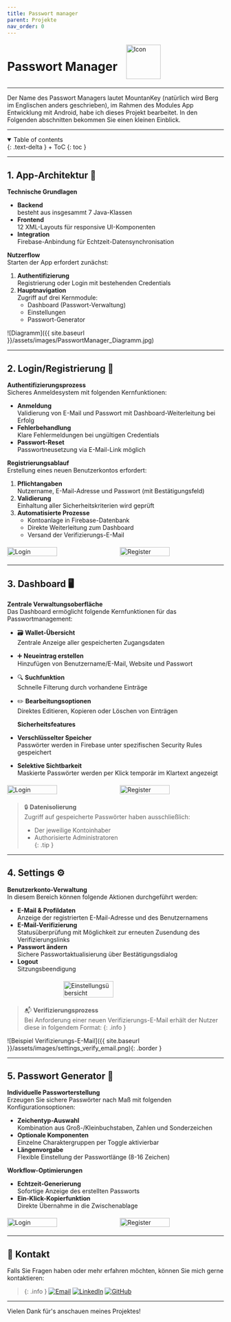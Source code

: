 ```yaml
---
title: Passwort manager
parent: Projekte
nav_order: 0
---
```


<div style="display: flex; align-items: center; gap: 20px;">
  <h1>Passwort Manager</h1>
  <img src="{{ site.baseurl }}/assets/images/Icon_MountainKeys.png" alt="Icon" style="height: 80px; width: auto;">
</div>

---

Der Name des Passwort Managers lautet MountanKey (natürlich wird Berg im Englischen anders geschrieben), 
im Rahmen des Modules App Entwicklung mit Android, habe ich dieses Projekt bearbeitet.
In den Folgenden abschnitten bekommen Sie einen kleinen Einblick.

---

<details open markdown="block">
{: .text-delta }
<summary>Table of contents</summary>
+ ToC
{: toc }
</details>

---

## **1. App-Architektur** 📱

**Technische Grundlagen**  
- **Backend**  
  besteht aus insgesammt 7 Java-Klassen 
- **Frontend**  
  12 XML-Layouts für responsive UI-Komponenten
- **Integration**  
  Firebase-Anbindung für Echtzeit-Datensynchronisation

**Nutzerflow**  
Starten der App erfordert zunächst:
1. **Authentifizierung**  
   Registrierung oder Login mit bestehenden Credentials
2. **Hauptnavigation**  
   Zugriff auf drei Kernmodule:
   - Dashboard  (Passwort-Verwaltung)
   - Einstellungen  
   - Passwort-Generator 

![Diagramm]({{ site.baseurl }}/assets/images/PasswortManager_Diagramm.jpg)

---
## **2. Login/Registrierung** 🔐

**Authentifizierungsprozess**  
Sicheres Anmeldesystem mit folgenden Kernfunktionen:

- **Anmeldung**  
  Validierung von E-Mail und Passwort mit Dashboard-Weiterleitung bei Erfolg
- **Fehlerbehandlung**  
  Klare Fehlermeldungen bei ungültigen Credentials
- **Passwort-Reset**  
  Passwortneusetzung via E-Mail-Link möglich

**Registrierungsablauf**  
Erstellung eines neuen Benutzerkontos erfordert:

1. **Pflichtangaben**  
   Nutzername, E-Mail-Adresse und Passwort (mit Bestätigungsfeld)
2. **Validierung**  
   Einhaltung aller Sicherheitskriterien wird geprüft
3. **Automatisierte Prozesse**  
   - Kontoanlage in Firebase-Datenbank
   - Direkte Weiterleitung zum Dashboard
   - Versand der Verifizierungs-E-Mail

<div style="display: flex; justify-content: space-between; gap: 10px; margin: 20px 0;">
  <img src="{{ site.baseurl }}/assets/images/login.png" alt="Login" style="width: 48%;">
  <img src="{{ site.baseurl }}/assets/images/register.png" alt="Register" style="width: 48%;">
</div>

---

## **3. Dashboard** 🖥️

**Zentrale Verwaltungsoberfläche**  
Das Dashboard ermöglicht folgende Kernfunktionen für das Passwortmanagement:

- 🗃️ **Wallet-Übersicht**  
  Zentrale Anzeige aller gespeicherten Zugangsdaten
- ➕ **Neueintrag erstellen**  
  Hinzufügen von Benutzername/E-Mail, Website und Passwort
- 🔍 **Suchfunktion**  
  Schnelle Filterung durch vorhandene Einträge
- ✏️ **Bearbeitungsoptionen**  
  Direktes Editieren, Kopieren oder Löschen von Einträgen

  **Sicherheitsfeatures**  
- **Verschlüsselter Speicher**  
  Passwörter werden in Firebase unter spezifischen Security Rules gespeichert
- **Selektive Sichtbarkeit**  
  Maskierte Passwörter werden per Klick temporär im Klartext angezeigt

<div style="display: flex; justify-content: space-between; gap: 10px; margin: 20px 0;">
  <img src="{{ site.baseurl }}/assets/images/dashboard_one.png" alt="Login" style="width: 48%;">
  <img src="{{ site.baseurl }}/assets/images/dashboard_add_pw.png" alt="Register" style="width: 48%;">
</div>

> 🔒 **Datenisolierung**  
> Zugriff auf gespeicherte Passwörter haben ausschließlich:  
> - Der jeweilige Kontoinhaber  
> - Authorisierte Administratoren  
{: .tip }

---

## **4. Settings** ⚙️

**Benutzerkonto-Verwaltung**  
In diesem Bereich können folgende Aktionen durchgeführt werden:

- **E-Mail & Profildaten**  
  Anzeige der registrierten E-Mail-Adresse und des Benutzernamens
- **E-Mail-Verifizierung**  
  Statusüberprüfung mit Möglichkeit zur erneuten Zusendung des Verifizierungslinks
- **Passwort ändern**  
  Sichere Passwortaktualisierung über Bestätigungsdialog
- **Logout**  
  Sitzungsbeendigung 

<div style="display: flex; justify-content: center; margin: 20px 0;">
  <img src="{{ site.baseurl }}/assets/images/settings_verify.png" alt="Einstellungsübersicht" style="width: 48%;" class="shadow">
</div>

> 📬 **Verifizierungsprozess**  
> Bei Anforderung einer neuen Verifizierungs-E-Mail erhält der Nutzer diese in folgendem Format:
{: .info }

![Beispiel Verifizierungs-E-Mail]({{ site.baseurl }}/assets/images/settings_verify_email.png){: .border }

---

## **5. Passwort Generator** 🔐

**Individuelle Passworterstellung**  
Erzeugen Sie sichere Passwörter nach Maß mit folgenden Konfigurationsoptionen:

- **Zeichentyp-Auswahl**  
  Kombination aus Groß-/Kleinbuchstaben, Zahlen und Sonderzeichen
- **Optionale Komponenten**  
  Einzelne Charaktergruppen per Toggle aktivierbar
- **Längenvorgabe**  
  Flexible Einstellung der Passwortlänge (8-16 Zeichen)

**Workflow-Optimierungen**  
- **Echtzeit-Generierung**  
  Sofortige Anzeige des erstellten Passworts
- **Ein-Klick-Kopierfunktion**  
  Direkte Übernahme in die Zwischenablage

<div style="display: flex; justify-content: space-between; gap: 10px; margin: 20px 0;">
  <img src="{{ site.baseurl }}/assets/images/pw_generator_one.png" alt="Login" style="width: 48%;">
  <img src="{{ site.baseurl }}/assets/images/pw_generator_two.png" alt="Register" style="width: 48%;">
</div>

---

## 📧 Kontakt
Falls Sie Fragen haben oder mehr erfahren möchten, können Sie mich gerne kontaktieren:
 
> {: .info }
[![Email](https://img.shields.io/badge/-aniloeker@hotmail.com-EA4335?style=for-the-badge&logo=gmail&logoColor=white)](mailto:aniloeker@hotmail.com)
[![LinkedIn](https://img.shields.io/badge/-Anil%20Emircan%20Öker-0A66C2?style=for-the-badge&logo=linkedin&logoColor=white)](https://www.linkedin.com/in/anil-emircan-öker-a2878430a)
[![GitHub](https://img.shields.io/badge/-@Emircan1122-181717?style=for-the-badge&logo=github&logoColor=white)](https://github.com/Emircan1122)

--- 

Vielen Dank für's anschauen meines Projektes!